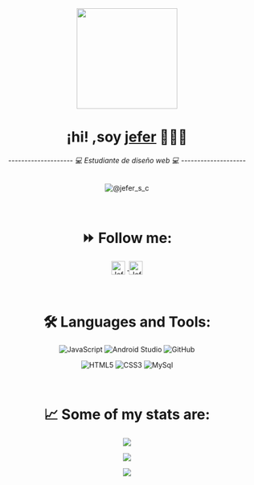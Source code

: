 <div align="center">
    <img align="center" width="200" src="https://user-images.githubusercontent.com/125378976/220205494-c65feae7-378a-4263-a38c-f4449ca84066.png" />
    <h1>¡hi! ,soy <a href="https://github.com/jefersc">jefer</a> 👨🏻‍💻</h1> 
    <h6>-------------------- 💻 Estudiante de diseño web 💻 --------------------</h6>  
  
  ![@jefer_s_c](https://user-images.githubusercontent.com/125378976/219987431-d076562f-40cb-4835-b8e0-c5393c384cbe.gif)
  
</div>

<br>


<div align="center">
<h1><strong>⏩ Follow me:</strong></h1>
<a href="https://www.linkedin.com/in/javcho23/">
  <img align="center" style="margin-right:5px" alt="Jefer's Instagram" width="27px" src="https://cdn-icons-png.flaticon.com/512/174/174855.png" />
</a>

<a href="https://twitter.com/javcho23">
  <img align="center" alt="Jefer | Spotify" width="27px" src="https://cdn-icons-png.flaticon.com/512/3669/3669986.png" />
</a>

</div>

<br />
<br/>

<div align="center">
  <h1><strong>🛠️ Languages and Tools:</strong></h1>


![JavaScript](https://img.shields.io/badge/JavaScript-323330?style=for-the-badge&logo=javascript&logoColor=F7DF1E)
![Android Studio](https://img.shields.io/badge/Android%20Studio-3DDC84.svg?style=for-the-badge&logo=android-studio&logoColor=white)
![GitHub](https://img.shields.io/badge/github%20-%23000.svg?&style=for-the-badge&logo=github&logoColor=white)

![HTML5](https://img.shields.io/badge/HTML5-E34F26?style=for-the-badge&logo=html5&logoColor=white)
![CSS3](https://img.shields.io/badge/CSS3-1572B6?style=for-the-badge&logo=css3&logoColor=white)
![MySql](https://img.shields.io/badge/mysql-%2300f.svg?style=for-the-badge&logo=mysql&logoColor=white)

  </div>
  <br>

<div align="center">
  <h1><strong>📈 Some of my stats are:</strong></h1>
<p align="center">
  <img align="" src="https://github-readme-stats.vercel.app/api?username=jefersc&theme=dark&show_icons=true&hide=contribs" />
</p>
<p>
<img align="center" src="https://github-readme-stats.vercel.app/api/top-langs/?username=jefersc&layout=compact&theme=buefy&hide_border=true" />
</p>
<p align="center">
  <img align="" src="https://visitor-badge.laobi.icu/badge?page_id=jefersc.jefersc" />
</p>

<br>
